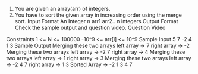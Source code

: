 1. You are given an array(arr) of integers.
2. You have to sort the given array in increasing order using the merge sort.
   Input Format
   An Integer n
   arr1
   arr2..
   n integers
   Output Format
   Check the sample output and question video.
   Question Video

Constraints
1 <= N <= 100000
-10^9 <= arr[i] <= 10^9
Sample Input
5
7
-2
4
1
3
Sample Output
Merging these two arrays
left array -> 7
right array -> -2
Merging these two arrays
left array -> -2 7
right array -> 4
Merging these two arrays
left array -> 1
right array -> 3
Merging these two arrays
left array -> -2 4 7
right array -> 1 3
Sorted Array -> -2 1 3 4 7
